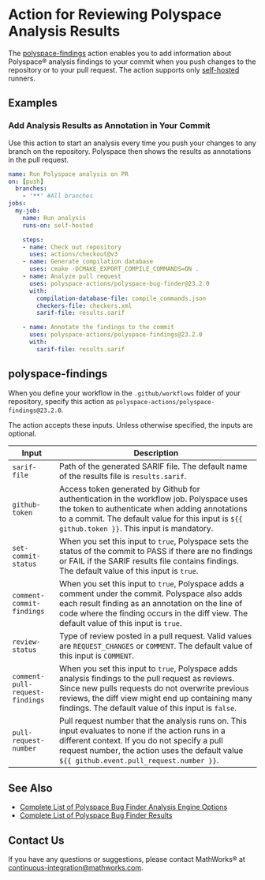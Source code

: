 # Action for Reviewing Polyspace Analysis Results

The [polyspace-findings](#polyspace-findings) action enables you to add information about Polyspace&reg; analysis findings to your commit when you push changes to the repository or to your pull request. The action supports only [self-hosted](https://docs.github.com/en/actions/hosting-your-own-runners/managing-self-hosted-runners/about-self-hosted-runners) runners.

## Examples


### Add Analysis Results as Annotation in Your Commit

Use this action to start an analysis every time you push your changes to any branch on the repository. Polyspace then shows the results as annotations in the pull request.

```yaml
name: Run Polyspace analysis on PR
on: [push]
  branches:
    - '**' #All branches
jobs:
  my-job:
    name: Run analysis
    runs-on: self-hosted

    steps:
    - name: Check out repository
      uses: actions/checkout@v3
    - name: Generate compilation database
      uses: cmake -DCMAKE_EXPORT_COMPILE_COMMANDS=ON .
    - name: Analyze pull request
      uses: polyspace-actions/polyspace-bug-finder@23.2.0
      with:
        compilation-database-file: compile_commands.json
        checkers-file: checkers.xml
        sarif-file: results.sarif

    - name: Annotate the findings to the commit
      uses: polyspace-actions/polyspace-findings@23.2.0
      with:
        sarif-file: results.sarif
```
## polyspace-findings

When you define your workflow in the `.github/workflows` folder of your repository, specify this action as `polyspace-actions/polyspace-findings@23.2.0`.

The action accepts these inputs. Unless otherwise specified, the inputs are optional.

Input                     | Description
------------------------- | ---------------
|`sarif-file`|Path of the generated SARIF file. The default name of the results file is `results.sarif`.|
|`github-token`| Access token generated by Github for authentication in the workflow job. Polyspace uses the token to authenticate when adding annotations to a commit. The default value for this input is `${{ github.token }}`. This input is mandatory.|
|`set-commit-status`|When you set this input to `true`, Polyspace sets the status of the commit to PASS if there are no findings or FAIL if the SARIF results file contains findings. The default value of this input is `true`.|
|`comment-commit-findings`| When you set this input to `true`, Polyspace adds a comment under the commit. Polyspace also adds each result finding as an annotation on the line of code where the finding occurs in the diff view. The default value of this input is `true`.|
|`review-status`| Type of review posted in a pull request. Valid values are `REQUEST_CHANGES` or `COMMENT`. The default value of this input is `COMMENT`.|
|`comment-pull-request-findings`| When you set this input to `true`, Polyspace adds analysis findings to the pull request as reviews. Since new pulls requests do not overwrite previous reviews, the diff view might end up containing many findings. The default value of this input is `false`.|
|`pull-request-number`| Pull request number that the analysis runs on. This input evaluates to none if the action runs in a different context. If you do not specify a pull request number, the action uses the default value `${{ github.event.pull_request.number }}`.|

## See Also

- [Complete List of Polyspace Bug Finder Analysis Engine Options](https://www.mathworks.com/help/bugfinder/analysis-options.html)
- [Complete List of Polyspace Bug Finder Results](https://www.mathworks.com/help/bugfinder/check-reference.html)

## Contact Us

If you have any questions or suggestions, please contact MathWorks® at [continuous-integration@mathworks.com](mailto:continuous-integration@mathworks.com).